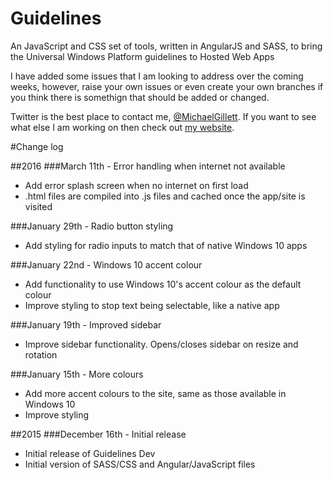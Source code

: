 # Guidelines
An JavaScript and CSS set of tools, written in AngularJS and SASS, to bring the Universal Windows Platform guidelines to Hosted Web Apps

I have added some issues that I am looking to address over the coming weeks, however, raise your own issues or even create your own branches if you think there is somethign that should be added or changed.

Twitter is the best place to contact me, [@MichaelGillett](http://twitter.com/michaelgillett). If you want to see what else I am working on then check out [my website](http://michaelgillett.azurewebsites.net/).

#Change log

##2016
###March 11th - Error handling when internet not available
- Add error splash screen when no internet on first load
- .html files are compiled into .js files and cached once the app/site is visited

###January 29th - Radio button styling
- Add styling for radio inputs to match that of native Windows 10 apps

###January 22nd - Windows 10 accent colour
- Add functionality to use Windows 10's accent colour as the default colour
- Improve styling to stop text being selectable, like a native app

###January 19th - Improved sidebar
- Improve sidebar functionality. Opens/closes sidebar on resize and rotation

###January 15th - More colours
- Add more accent colours to the site, same as those available in Windows 10
- Improve styling

##2015
###December 16th - Initial release
- Initial release of Guidelines Dev
- Initial version of SASS/CSS and Angular/JavaScript files